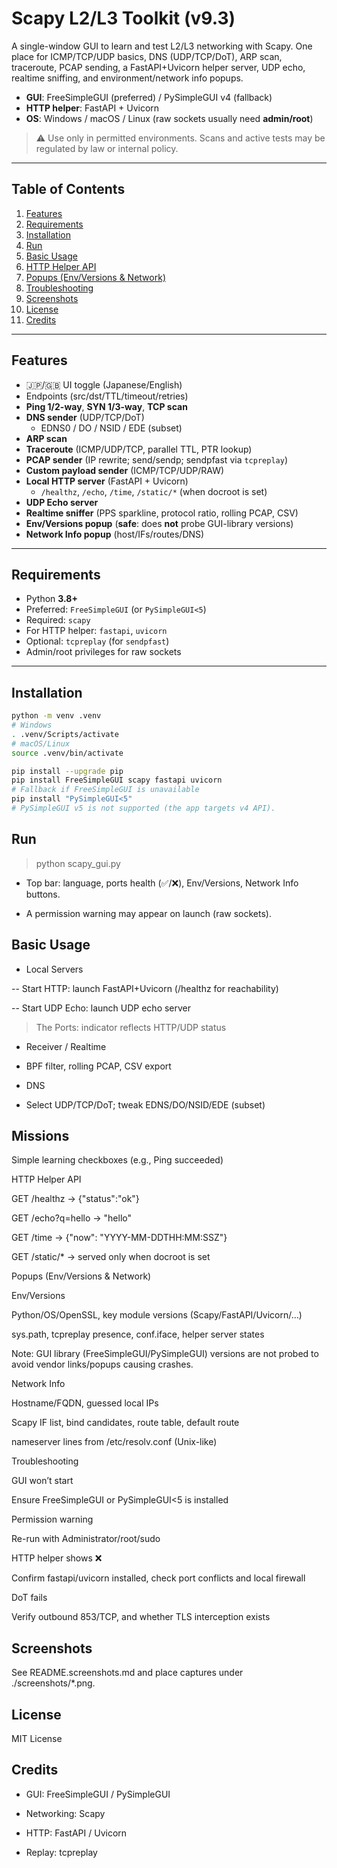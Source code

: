 # Scapy L2/L3 Toolkit (v9.3)

A single-window GUI to learn and test L2/L3 networking with Scapy. One place for ICMP/TCP/UDP basics, DNS (UDP/TCP/DoT), ARP scan, traceroute, PCAP sending, a FastAPI+Uvicorn helper server, UDP echo, realtime sniffing, and environment/network info popups.

- **GUI**: FreeSimpleGUI (preferred) / PySimpleGUI v4 (fallback)
- **HTTP helper**: FastAPI + Uvicorn
- **OS**: Windows / macOS / Linux (raw sockets usually need **admin/root**)

> ⚠️ Use only in permitted environments. Scans and active tests may be regulated by law or internal policy.

---

## Table of Contents

1. [Features](#features)  
2. [Requirements](#requirements)  
3. [Installation](#installation)  
4. [Run](#run)  
5. [Basic Usage](#basic-usage)  
6. [HTTP Helper API](#http-helper-api)  
7. [Popups (Env/Versions & Network)](#popups-envversions--network)  
8. [Troubleshooting](#troubleshooting)  
9. [Screenshots](#screenshots)  
10. [License](#license)  
11. [Credits](#credits)

---

## Features

- 🇯🇵/🇬🇧 UI toggle (Japanese/English)
- Endpoints (src/dst/TTL/timeout/retries)
- **Ping 1/2-way**, **SYN 1/3-way**, **TCP scan**
- **DNS sender** (UDP/TCP/DoT)  
  - EDNS0 / DO / NSID / EDE (subset)
- **ARP scan**
- **Traceroute** (ICMP/UDP/TCP, parallel TTL, PTR lookup)
- **PCAP sender** (IP rewrite; send/sendp; sendpfast via `tcpreplay`)
- **Custom payload sender** (ICMP/TCP/UDP/RAW)
- **Local HTTP server** (FastAPI + Uvicorn)  
  - `/healthz`, `/echo`, `/time`, `/static/*` (when docroot is set)
- **UDP Echo server**
- **Realtime sniffer** (PPS sparkline, protocol ratio, rolling PCAP, CSV)
- **Env/Versions popup** (**safe**: does **not** probe GUI-library versions)
- **Network Info popup** (host/IFs/routes/DNS)

---

## Requirements

- Python **3.8+**
- Preferred: `FreeSimpleGUI` (or `PySimpleGUI<5`)
- Required: `scapy`
- For HTTP helper: `fastapi`, `uvicorn`
- Optional: `tcpreplay` (for `sendpfast`)
- Admin/root privileges for raw sockets

---

## Installation

```bash
python -m venv .venv
# Windows
. .venv/Scripts/activate
# macOS/Linux
source .venv/bin/activate

pip install --upgrade pip
pip install FreeSimpleGUI scapy fastapi uvicorn
# Fallback if FreeSimpleGUI is unavailable
pip install "PySimpleGUI<5"
# PySimpleGUI v5 is not supported (the app targets v4 API).
```

## Run
> python scapy_gui.py

- Top bar: language, ports health (✅/❌), Env/Versions, Network Info buttons.

- A permission warning may appear on launch (raw sockets).

## Basic Usage

- Local Servers

-- Start HTTP: launch FastAPI+Uvicorn (/healthz for reachability)

-- Start UDP Echo: launch UDP echo server

> The Ports: indicator reflects HTTP/UDP status

- Receiver / Realtime

- BPF filter, rolling PCAP, CSV export

- DNS

- Select UDP/TCP/DoT; tweak EDNS/DO/NSID/EDE (subset)

## Missions

Simple learning checkboxes (e.g., Ping succeeded)

HTTP Helper API

GET /healthz → {"status":"ok"}

GET /echo?q=hello → "hello"

GET /time → {"now": "YYYY-MM-DDTHH:MM:SSZ"}

GET /static/* → served only when docroot is set

Popups (Env/Versions & Network)

Env/Versions

Python/OS/OpenSSL, key module versions (Scapy/FastAPI/Uvicorn/…)

sys.path, tcpreplay presence, conf.iface, helper server states

Note: GUI library (FreeSimpleGUI/PySimpleGUI) versions are not probed to avoid vendor links/popups causing crashes.

Network Info

Hostname/FQDN, guessed local IPs

Scapy IF list, bind candidates, route table, default route

nameserver lines from /etc/resolv.conf (Unix-like)

Troubleshooting

GUI won’t start

Ensure FreeSimpleGUI or PySimpleGUI<5 is installed

Permission warning

Re-run with Administrator/root/sudo

HTTP helper shows ❌

Confirm fastapi/uvicorn installed, check port conflicts and local firewall

DoT fails

Verify outbound 853/TCP, and whether TLS interception exists

## Screenshots

See README.screenshots.md and place captures under ./screenshots/*.png.

## License

MIT License

## Credits

- GUI: FreeSimpleGUI / PySimpleGUI

- Networking: Scapy

- HTTP: FastAPI / Uvicorn

- Replay: tcpreplay

